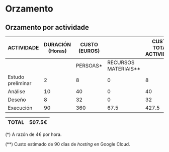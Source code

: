 # Orzamento

## Orzamento por actividade

| ACTIVIDADE        | DURACIÓN (Horas) | CUSTO (EUROS) |                        | CUSTO TOTAL ACTIVIDADE |
| ----------------- | ---------------- | ------------- | ---------------------- | ---------------------- |
|                   |                  | PERSOAS\*     | RECURSOS MATERIAIS\*\* |                        |
| Estudo preliminar | 2                | 8             | 0                      | 8                      |
| Análise           | 10               | 40            | 0                      | 40                     |
| Deseño            | 8                | 32            | 0                      | 32                     |
| Execución         | 90               | 360           | 67.5                   | 427.5                  |

| TOTAL | 507.5€ |
| ----- | ------ |

(\*) A razón de 4€ por hora.

(\*\*) Custo estimado de 90 días de *hosting* en Google Cloud.